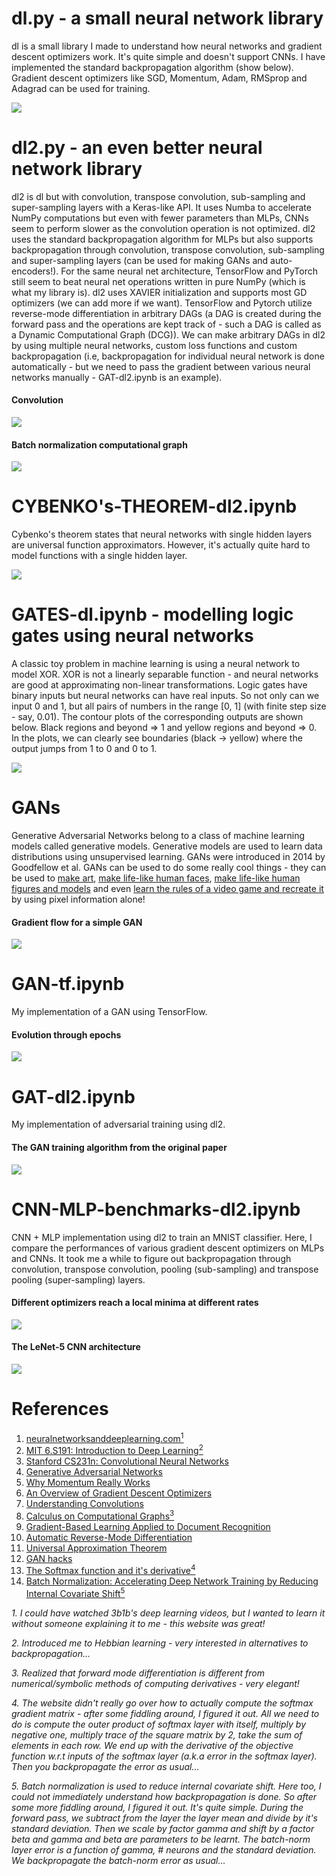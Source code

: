 # dl.py - a small neural network library
dl is a small library I made to understand how neural networks and gradient descent optimizers work. It's quite simple and doesn't support CNNs. I have implemented the standard backpropagation algorithm (show below). Gradient descent optimizers like SGD, Momentum, Adam, RMSprop and Adagrad can be used for training. 

![](backpropagation.png)

# dl2.py - an even better neural network library
dl2 is dl but with convolution, transpose convolution, sub-sampling and super-sampling layers with a Keras-like API. It uses Numba to accelerate NumPy computations but even with fewer parameters than MLPs, CNNs seem to perform slower as the convolution operation is not optimized. dl2 uses the standard backpropagation algorithm for MLPs but also supports backpropagation through convolution, transpose convolution, sub-sampling and super-sampling layers (can be used for making GANs and auto-encoders!). For the same neural net architecture, TensorFlow and PyTorch still seem to beat neural net operations written in pure NumPy (which is what my library is). dl2 uses XAVIER initialization and supports most GD optimizers (we can add more if we want). TensorFlow and Pytorch utilize reverse-mode differentiation in arbitrary DAGs (a DAG is created during the forward pass and the operations are kept track of - such a DAG is called as a Dynamic Computational Graph (DCG)). We can make arbitrary DAGs in dl2 by using multiple neural networks, custom loss functions and custom backpropagation (i.e, backpropagation for individual neural network is done automatically - but we need to pass the gradient between various neural networks manually - GAT-dl2.ipynb is an example). 

#### Convolution 

![](cnnforward.png)

#### Batch normalization computational graph

![](bncircuit.png)

# CYBENKO's-THEOREM-dl2.ipynb
Cybenko's theorem states that neural networks with single hidden layers are universal function approximators. However, it's actually quite hard to model functions with a single hidden layer. 

![](classification.gif)

# GATES-dl.ipynb - modelling logic gates using neural networks
A classic toy problem in machine learning is using a neural network to model XOR. XOR is not a linearly separable function - and neural networks are good at approximating non-linear transformations. Logic gates have binary inputs but neural networks can have real inputs. So not only can we input 0 and 1, but all pairs of numbers in the range [0, 1] (with finite step size - say, 0.01). The contour plots of the corresponding outputs are shown below. Black regions and beyond => 1 and yellow regions and beyond => 0. In the plots, we can clearly see boundaries (black -> yellow) where the output jumps from 1 to 0 and 0 to 1.

![](gatecontours.png)

# GANs
Generative Adversarial Networks belong to a class of machine learning models called generative models. Generative models are used to learn data distributions using unsupervised learning. GANs were introduced in 2014 by Goodfellow et al. GANs can be used to do some really cool things - they can be used to [make art](https://heartbeat.fritz.ai/artificial-art-how-gans-are-making-machines-creative-b99105627198), [make life-like human faces](https://www.whichfaceisreal.com/), [make life-like human figures and models](https://rosebud.ai/) and even [learn the rules of a video game and recreate it](https://blogs.nvidia.com/blog/2020/05/22/gamegan-research-pacman-anniversary/) by using pixel information alone! 

#### Gradient flow for a simple GAN

![](gan.jpeg)

# GAN-tf.ipynb
My implementation of a GAN using TensorFlow. 

#### Evolution through epochs

![](tfgan.gif)

# GAT-dl2.ipynb
My implementation of adversarial training using dl2.

#### The GAN training algorithm from the original paper

![](gan.png)

# CNN-MLP-benchmarks-dl2.ipynb
CNN + MLP implementation using dl2 to train an MNIST classifier. Here, I compare the performances of various gradient descent optimizers on MLPs and CNNs. It took me a while to figure out backpropagation through convolution, transpose convolution, pooling (sub-sampling) and transpose pooling (super-sampling) layers. 

#### Different optimizers reach a local minima at different rates

![](optims.gif)

#### The LeNet-5 CNN architecture

![](LeNet-5.jpg)

# References
1. [neuralnetworksanddeeplearning.com<sup>1</sup>](neuralnetworksanddeeplearning.com)
2. [MIT 6.S191: Introduction to Deep Learning<sup>2</sup>](http://introtodeeplearning.com/)
3. [Stanford CS231n: Convolutional Neural Networks](http://cs231n.stanford.edu/)
4. [Generative Adversarial Networks](https://arxiv.org/abs/1406.2661)
6. [Why Momentum Really Works](https://distill.pub/2017/momentum/)
7. [An Overview of Gradient Descent Optimizers](https://ruder.io/optimizing-gradient-descent/)
8. [Understanding Convolutions](https://colah.github.io/posts/2014-07-Understanding-Convolutions/)
9. [Calculus on Computational Graphs<sup>3</sup>](https://colah.github.io/posts/2015-08-Backprop/)
10. [Gradient-Based Learning Applied to Document Recognition](http://yann.lecun.com/exdb/publis/pdf/lecun-01a.pdf)
11. [Automatic Reverse-Mode Differentiation](http://www.cs.cmu.edu/~wcohen/10-605/notes/autodiff.pdf)
12. [Universal Approximation Theorem](https://en.wikipedia.org/wiki/Universal_approximation_theorem#:~:text=In%20the%20mathematical%20theory%20of,given%20function%20space%20of%20interest.)
13. [GAN hacks](https://github.com/soumith/ganhacks)
14. [The Softmax function and it's derivative<sup>4</sup>](https://eli.thegreenplace.net/2016/the-softmax-function-and-its-derivative/)
15. [Batch Normalization: Accelerating Deep Network Training by Reducing Internal Covariate Shift<sup>5</sup>](https://arxiv.org/abs/1502.03167)

*1. I could have watched 3b1b's deep learning videos, but I wanted to learn it without someone explaining it to me - this website was great!*

*2. Introduced me to Hebbian learning - very interested in alternatives to backpropagation...*

*3. Realized that forward mode differentiation is different from numerical/symbolic methods of computing derivatives - very elegant!*

*4. The website didn't really go over how to actually compute the softmax gradient matrix - after some fiddling around, I figured it out. All we need to do is compute the outer product of softmax layer with itself, multiply by negative one, multiply trace of the square matrix by 2, take the sum of elements in each row. We end up with the derivative of the objective function w.r.t inputs of the softmax layer (a.k.a error in the softmax layer). Then you backpropagate the error as usual...*

*5. Batch normalization is used to reduce internal covariate shift. Here too, I could not immediately understand how backpropagation is done. So after some more fiddling around, I figured it out. It's quite simple. During the forward pass, we subtract from the layer the layer mean and divide by it's standard deviation. Then we scale by factor gamma and shift by a factor beta and gamma and beta are parameters to be learnt. The batch-norm layer error is a function of gamma, # neurons and the standard deviation. We backpropagate the batch-norm error as usual...*
